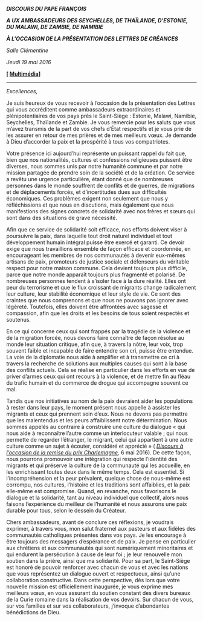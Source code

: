 ***DISCOURS DU PAPE FRANÇOIS***

***A*** ***UX AMBASSADEURS DES SEYCHELLES, DE THAÏLANDE, D'ESTONIE, DU MALAWI, DE ZAMBIE, DE NAMIBIE***

***À L'OCCASION DE LA PRÉSENTATION DES LETTRES DE CRÉANCES***

*Salle Clémentine*

*Jeudi 19 mai 2016*

**[ [Multimédia](http://w2.vatican.va/content/francesco/fr/events/event.dir.html/content/vaticanevents/fr/2016/5/19/ambasciatori.html)]**

* * *

*Excellences,*

Je suis heureux de vous recevoir à l’occasion de la présentation des Lettres qui vous accréditent comme ambassadeurs extraordinaires et plénipotentiaires de vos pays près le Saint-Siège : Estonie, Malawi, Namibie, Seychelles, Thaïlande et Zambie. Je vous remercie pour les saluts que vous m’avez transmis de la part de vos chefs d’État respectifs et je vous prie de les assurer en retour de mes prières et de mes meilleurs vœux. Je demande à Dieu d’accorder la paix et la prospérité à tous vos compatriotes.

Votre présence ici aujourd’hui représente un puissant rappel du fait que, bien que nos nationalités, cultures et confessions religieuses puissent être diverses, nous sommes unis par notre humanité commune et par notre mission partagée de prendre soin de la société et de la création. Ce service a revêtu une urgence particulière, étant donné que de nombreuses personnes dans le monde souffrent de conflits et de guerres, de migrations et de déplacements forcés, et d’incertitudes dues aux difficultés économiques. Ces problèmes exigent non seulement que nous y réfléchissions et que nous en discutions, mais également que nous manifestions des signes concrets de solidarité avec nos frères et sœurs qui sont dans des situations de grave nécessité.

Afin que ce service de solidarité soit efficace, nos efforts doivent viser à poursuivre la paix, dans laquelle tout droit naturel individuel et tout développement humain intégral puisse être exercé et garanti. Ce devoir exige que nous travaillions ensemble de façon efficace et coordonnée, en encourageant les membres de nos communautés à devenir eux-mêmes artisans de paix, promoteurs de justice sociale et défenseurs du véritable respect pour notre maison commune. Cela devient toujours plus difficile, parce que notre monde apparaît toujours plus fragmenté et polarisé. De nombreuses personnes tendent à s’isoler face à la dure réalité. Elles ont peur du terrorisme et que le flux croissant de migrants change radicalement leur culture, leur stabilité économique et leur style de vie. Ce sont des craintes que nous comprenons et que nous ne pouvons pas ignorer avec légèreté. Toutefois, elles doivent être affrontées avec sagesse et compassion, afin que les droits et les besoins de tous soient respectés et soutenus.

En ce qui concerne ceux qui sont frappés par la tragédie de la violence et de la migration forcée, nous devons faire connaître de façon résolue au monde leur situation critique, afin que, à travers la nôtre, leur voix, trop souvent faible et incapable de faire entendre son cri, puisse être entendue. La voie de la diplomatie nous aide à amplifier et à transmettre ce cri à travers la recherche de solutions aux multiples causes qui sont à la base des conflits actuels. Cela se réalise en particulier dans les efforts en vue de priver d’armes ceux qui ont recours à la violence, et de mettre fin au fléau du trafic humain et du commerce de drogue qui accompagne souvent ce mal.

Tandis que nos initiatives au nom de la paix devraient aider les populations à rester dans leur pays, le moment présent nous appelle à assister les migrants et ceux qui prennent soin d’eux. Nous ne devons pas permettre que les malentendus et les peurs affaiblissent notre détermination. Nous sommes appelés au contraire à construire une culture du dialogue « qui nous aide à reconnaître l’autre comme un interlocuteur valable ; qui nous permette de regarder l’étranger, le migrant, celui qui appartient à une autre culture comme un sujet à écouter, considéré et apprécié » ( *[Discours à l’occasion de la remise du prix Charlemagne](http://w2.vatican.va/content/francesco/fr/speeches/2016/may/documents/papa-francesco_20160506_premio-carlo-magno.html),* 6 mai 2016). De cette façon, nous pourrons promouvoir une intégration qui respecte l’identité des migrants et qui préserve la culture de la communauté qui les accueille, en les enrichissant toutes deux dans le même temps. Cela est essentiel. Si l’incompréhension et la peur prévalent, quelque chose de nous-même est corrompu, nos cultures, l’histoire et les traditions sont affaiblies, et la paix elle-même est compromise. Quand, en revanche, nous favorisons le dialogue et la solidarité, tant au niveau individuel que collectif, alors nous faisons l’expérience du meilleur de l’humanité et nous assurons une paix durable pour tous, selon le dessein du Créateur.

Chers ambassadeurs, avant de conclure ces réflexions, je voudrais exprimer, à travers vous, mon salut fraternel aux pasteurs et aux fidèles des communautés catholiques présentes dans vos pays. Je les encourage à être toujours des messagers d’espérance et de paix. Je pense en particulier aux chrétiens et aux communautés qui sont numériquement minoritaires et qui endurent la persécution à cause de leur foi ; je leur renouvelle mon soutien dans la prière, ainsi que ma solidarité. Pour sa part, le Saint-Siège est honoré de pouvoir renforcer avec chacun de vous et avec les nations que vous représentez un dialogue ouvert et respectueux, ainsi qu’une collaboration constructive. Dans cette perspective, dès lors que votre nouvelle mission est officiellement inaugurée, je vous exprime mes meilleurs vœux, en vous assurant du soutien constant des divers bureaux de la Curie romaine dans la réalisation de vos devoirs. Sur chacun de vous, sur vos familles et sur vos collaborateurs, j’invoque d’abondantes bénédictions de Dieu.